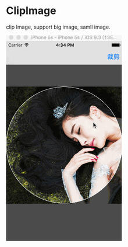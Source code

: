 # ClipImage
clip Image, support big image, samll image.


![GIF](https://github.com/fanyingzhao/ClipImage/blob/master/FYClipImage/aa.gif)
